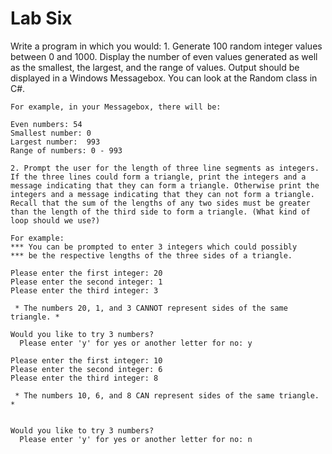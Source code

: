Lab Six
=======
Write a program in which you would:
    1.  Generate 100 random integer values between 0 and 1000. Display the number of even values generated as well as the smallest, the largest, and the range of values. Output should be displayed in a Windows Messagebox.
    You can look at the Random class in C#.
 
    For example, in your Messagebox, there will be:
 
    Even numbers: 54
    Smallest number: 0
    Largest number:  993
    Range of numbers: 0 - 993
 
    2. Prompt the user for the length of three line segments as integers. If the three lines could form a triangle, print the integers and a
    message indicating that they can form a triangle. Otherwise print the integers and a message indicating that they can not form a triangle. Recall that the sum of the lengths of any two sides must be greater than the length of the third side to form a triangle. (What kind of loop should we use?)
 
    For example:
    *** You can be prompted to enter 3 integers which could possibly
    *** be the respective lengths of the three sides of a triangle.
 
    Please enter the first integer: 20
    Please enter the second integer: 1
    Please enter the third integer: 3
 
     * The numbers 20, 1, and 3 CANNOT represent sides of the same triangle. *
 
    Would you like to try 3 numbers?
      Please enter 'y' for yes or another letter for no: y
 
    Please enter the first integer: 10
    Please enter the second integer: 6
    Please enter the third integer: 8
 
     * The numbers 10, 6, and 8 CAN represent sides of the same triangle. *
 
 
    Would you like to try 3 numbers?
      Please enter 'y' for yes or another letter for no: n
